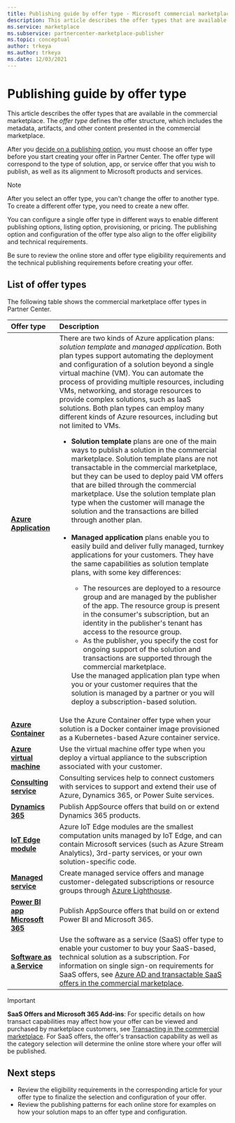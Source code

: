 ```yaml
---
title: Publishing guide by offer type - Microsoft commercial marketplace
description: This article describes the offer types that are available in the Microsoft commercial marketplace (Azure Marketplace).
ms.service: marketplace
ms.subservice: partnercenter-marketplace-publisher
ms.topic: conceptual
author: trkeya
ms.author: trkeya
ms.date: 12/03/2021
---
```


# Publishing guide by offer type

This article describes the offer types that are available in the commercial marketplace. The *offer type* defines the offer structure, which includes the metadata, artifacts, and other content presented in the commercial marketplace.

After you [decide on a publishing option](determine-your-listing-type.md), you must choose an offer type before you start creating your offer in Partner Center. The offer type will correspond to the type of solution, app, or service offer that you wish to publish, as well as its alignment to Microsoft products and services.

> [!NOTE]
> After you select an offer type, you can't change the offer to another type. To create a different offer type, you need to create a new offer.

You can configure a single offer type in different ways to enable different publishing options, listing option, provisioning, or pricing. The publishing option and configuration of the offer type also align to the offer eligibility and technical requirements.

Be sure to review the online store and offer type eligibility requirements and the technical publishing requirements before creating your offer.

## List of offer types

The following table shows the commercial marketplace offer types in Partner Center.

| **Offer type**    | **Description**  |
| :------------------- | :-------------------|
| [**Azure Application**](plan-azure-application-offer.md) | There are two kinds of Azure application plans: _solution template_ and _managed application_. Both plan types support automating the deployment and configuration of a solution beyond a single virtual machine (VM). You can automate the process of providing multiple resources, including VMs, networking, and storage resources to provide complex solutions, such as IaaS solutions. Both plan types can employ many different kinds of Azure resources, including but not limited to VMs.<ul><li>**Solution template** plans are one of the main ways to publish a solution in the commercial marketplace. Solution template plans are not transactable in the commercial marketplace, but they can be used to deploy paid VM offers that are billed through the commercial marketplace. Use the solution template plan type when the customer will manage the solution and the transactions are billed through another plan.</li><br><li>**Managed application** plans enable you to easily build and deliver fully managed, turnkey applications for your customers. They have the same capabilities as solution template plans, with some key differences:</li><ul><li> The resources are deployed to a resource group and are managed by the publisher of the app. The resource group is present in the consumer's subscription, but an identity in the publisher's tenant has access to the resource group.</li><li>As the publisher, you specify the cost for ongoing support of the solution and transactions are supported through the commercial marketplace.</li></ul>Use the managed application plan type when you or your customer requires that the solution is managed by a partner or you will deploy a subscription-based solution.</ul> |
| [**Azure Container**](marketplace-containers.md) | Use the Azure Container offer type when your solution is a Docker container image provisioned as a Kubernetes-based Azure container service. |
| [**Azure virtual machine**](marketplace-virtual-machines.md) | Use the virtual machine offer type when you deploy a virtual appliance to the subscription associated with your customer. |
| [**Consulting service**](./plan-consulting-service-offer.md) | Consulting services help to connect customers with services to support and extend their use of Azure, Dynamics 365, or Power Suite services.|
| [**Dynamics 365**](marketplace-dynamics-365.md) | Publish AppSource offers that build on or extend Dynamics 365 products.|
| [**IoT Edge module**](marketplace-iot-edge.md) | Azure IoT Edge modules are the smallest computation units managed by IoT Edge, and can contain Microsoft services (such as Azure Stream Analytics), 3rd-party services, or your own solution-specific code. |
| [**Managed service**](./plan-managed-service-offer.md) | Create managed service offers and manage customer-delegated subscriptions or resource groups through [Azure Lighthouse](../lighthouse/overview.md).|
| [**Power BI app**<br/>**Microsoft 365**](marketplace-dynamics-365.md) | Publish AppSource offers that build on or extend Power BI and Microsoft 365.|
| [**Software as a Service**](plan-saas-offer.md) | Use the software as a service (SaaS) offer type to enable your customer to buy your SaaS-based, technical solution as a subscription. For information on single sign-on requirements for SaaS offers, see [Azure AD and transactable SaaS offers in the commercial marketplace](azure-ad-saas.md). |

> [!IMPORTANT]
> **SaaS Offers and Microsoft 365 Add-ins**: For specific details on how transact capabilities may affect how your offer can be viewed and purchased by marketplace customers, see [Transacting in the commercial marketplace](marketplace-commercial-transaction-capabilities-and-considerations.md). For SaaS offers, the offer's transaction capability as well as the category selection will determine the online store where your offer will be published.

## Next steps

- Review the eligibility requirements in the corresponding article for your offer type to finalize the selection and configuration of your offer.
- Review the publishing patterns for each online store for examples on how your solution maps to an offer type and configuration.
